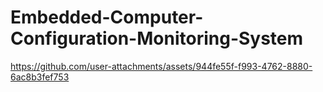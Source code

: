 # Embedded-Computer-Configuration-Monitoring-System

https://github.com/user-attachments/assets/944fe55f-f993-4762-8880-6ac8b3fef753

